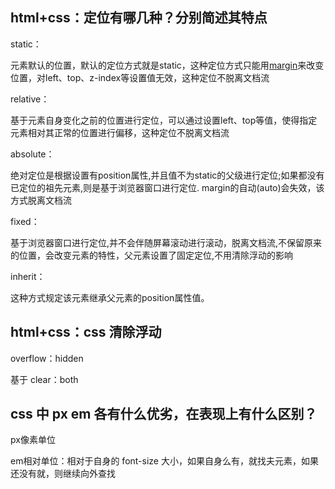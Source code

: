 ## html+css：定位有哪几种？分别简述其特点



static：

元素默认的位置，默认的定位方式就是static，这种定位方式只能用[margin](https://so.csdn.net/so/search?q=margin&spm=1001.2101.3001.7020)来改变位置，对left、top、z-index等设置值无效，这种定位不脱离文档流



relative：

基于元素自身变化之前的位置进行定位，可以通过设置left、top等值，使得指定元素相对其正常的位置进行偏移，这种定位不脱离文档流



absolute：

绝对定位是根据设置有position属性,并且值不为static的父级进行定位;如果都没有已定位的祖先元素,则是基于浏览器窗口进行定位. margin的自动(auto)会失效，该方式脱离文档流



fixed：

基于浏览器窗口进行定位,并不会伴随屏幕滚动进行滚动，脱离文档流,不保留原来的位置，会改变元素的特性，父元素设置了固定定位,不用清除浮动的影响



inherit：

这种方式规定该元素继承父元素的position属性值。





## html+css：css 清除浮动



overflow：hidden

基于 clear：both





## css 中 px em 各有什么优劣，在表现上有什么区别？



px像素单位

em相对单位：相对于自身的 font-size 大小，如果自身么有，就找夫元素，如果还没有就，则继续向外查找